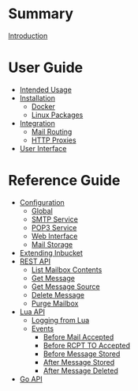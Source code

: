 # Summary

[Introduction](README.md)

# User Guide

- [Intended Usage](intended-usage.md)
- [Installation](installation/README.md)
    - [Docker](installation/docker.md)
    - [Linux Packages](installation/linux-package.md)
- [Integration]()
    - [Mail Routing]()
    - [HTTP Proxies]()
- [User Interface]()

# Reference Guide

- [Configuration](configuration/README.md)
    - [Global](configuration/global.md)
    - [SMTP Service](configuration/smtp.md)
    - [POP3 Service](configuration/pop3.md)
    - [Web Interface](configuration/web.md)
    - [Mail Storage](configuration/storage.md)
- [Extending Inbucket](extending.md)
- [REST API](rest/README.md)
    - [List Mailbox Contents](rest/get-mailbox.md)
    - [Get Message](rest/get-message.md)
    - [Get Message Source](rest/get-message-source.md)
    - [Delete Message](rest/delete-message.md)
    - [Purge Mailbox](rest/delete-mailbox.md)
- [Lua API](lua/README.md)
    - [Logging from Lua](lua/logging.md)
    - [Events](lua/events.md)
        - [Before Mail Accepted](lua/before-mail-accepted.md)
        - [Before RCPT TO Accepted](lua/before-rcpt-to-accepted.md)
        - [Before Message Stored](lua/before-message-stored.md)
        - [After Message Stored](lua/after-message-stored.md)
        - [After Message Deleted](lua/after-message-deleted.md)
- [Go API]()
